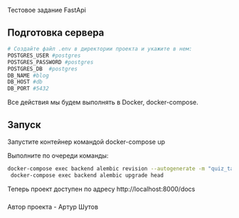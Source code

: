 #
Тестовое задание FastApi

## Подготовка сервера

```bash
# Создайте файл .env в директории проекта и укажите в нем:
POSTGRES_USER #postgres
POSTGRES_PASSWORD #postgres
POSTGRES_DB  #postgres
DB_NAME #blog
DB_HOST #db
DB_PORT #5432

```

Все действия мы будем выполнять в Docker, docker-compose.

## Запуск

Запустите контейнер командой docker-compose up

Выполните по очереди команды:

```bash
docker-compose exec backend alembic revision --autogenerate -m "quiz_table"
 docker-compose exec backend alembic upgrade head
```

Теперь проект доступен по адресу http://localhost:8000/docs

###
Автор проекта - Артур Шутов
###
